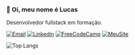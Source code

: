 ### 👋 Oi, meu nome é Lucas

Desenvolvedor fullstack em formação.

[![Email](https://img.shields.io/badge/-Email-red?style=for-the-badge&logo=gmail&logoColor=white)](mailto:lucasmarcelo.dev@gmail.com)
[![Linkedin](https://img.shields.io/badge/LinkedIn-0077B5?style=for-the-badge&logo=linkedin&logoColor=white)](https://www.linkedin.com/in/lucasmarcelosampaio/)
[![FreeCodeCamp](https://img.shields.io/badge/freecodecamp-27273D?style=for-the-badge&logo=freecodecamp&logoColor=white)](https://www.freecodecamp.org/portuguese/LucasMarcelo)
[![MeuSite](https://img.shields.io/badge/website-000000?style=for-the-badge&logo=About.me&logoColor=white)](https://www.freecodecamp.org/portuguese/LucasMarcelo)



![Top Langs](https://github-readme-stats.vercel.app/api/top-langs/?username=luscasmarcelo)
